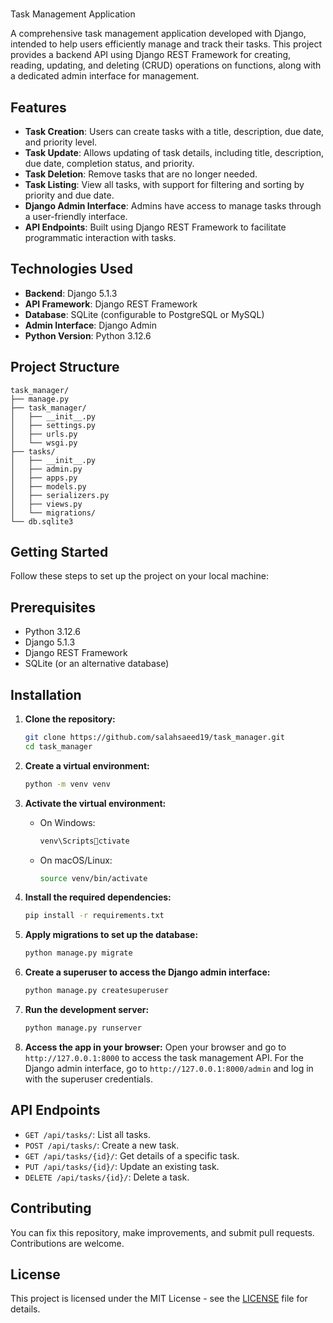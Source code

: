 # 
Task 
Management 
Application

A comprehensive task management application developed with Django, intended to help users efficiently manage and track their tasks. This project provides a backend API using Django REST Framework for creating, reading, updating, and deleting (CRUD) operations on functions, along with a dedicated admin interface for management.

## Features

- **Task Creation**: Users can create tasks with a title, description, due date, and priority level.
- **Task Update**: Allows updating of task details, including title, description, due date, completion status, and priority.
- **Task Deletion**: Remove tasks that are no longer needed.
- **Task Listing**: View all tasks, with support for filtering and sorting by priority and due date.
- **Django Admin Interface**: Admins have access to manage tasks through a user-friendly interface.
- **API Endpoints**: Built using Django REST Framework to facilitate programmatic interaction with tasks.

## Technologies Used

- **Backend**: Django 5.1.3
- **API Framework**: Django REST Framework
- **Database**: SQLite (configurable to PostgreSQL or MySQL)
- **Admin Interface**: Django Admin
- **Python Version**: Python 3.12.6

## Project Structure

```
task_manager/
├── manage.py
├── task_manager/
│   ├── __init__.py
│   ├── settings.py
│   ├── urls.py
│   └── wsgi.py
├── tasks/
│   ├── __init__.py
│   ├── admin.py
│   ├── apps.py
│   ├── models.py
│   ├── serializers.py
│   ├── views.py
│   └── migrations/
└── db.sqlite3
```

## Getting Started

Follow these steps to set up the project on your local machine:

## Prerequisites

- Python 3.12.6
- Django 5.1.3
- Django REST Framework
- SQLite (or an alternative database)

## Installation

1. **Clone the repository:**
   ```bash
   git clone https://github.com/salahsaeed19/task_manager.git
   cd task_manager
   ```

2. **Create a virtual environment:**
   ```bash
   python -m venv venv
   ```

3. **Activate the virtual environment:**
   - On Windows:
     ```bash
     venv\Scriptsctivate
     ```
   - On macOS/Linux:
     ```bash
     source venv/bin/activate
     ```

4. **Install the required dependencies:**
   ```bash
   pip install -r requirements.txt
   ```

5. **Apply migrations to set up the database:**
   ```bash
   python manage.py migrate
   ```

6. **Create a superuser to access the Django admin interface:**
   ```bash
   python manage.py createsuperuser
   ```

7. **Run the development server:**
   ```bash
   python manage.py runserver
   ```

8. **Access the app in your browser:**
   Open your browser and go to `http://127.0.0.1:8000` to access the task management API. For the Django admin interface, go to `http://127.0.0.1:8000/admin` and log in with the superuser credentials.

## API Endpoints

- `GET /api/tasks/`: List all tasks.
- `POST /api/tasks/`: Create a new task.
- `GET /api/tasks/{id}/`: Get details of a specific task.
- `PUT /api/tasks/{id}/`: Update an existing task.
- `DELETE /api/tasks/{id}/`: Delete a task.

## Contributing

You can fix this repository, make improvements, and submit pull requests. Contributions are welcome.

## License

This project is licensed under the MIT License - see the [LICENSE](LICENSE) file for details.
